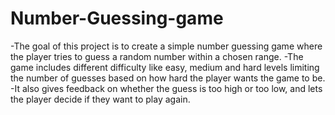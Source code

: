 # Number-Guessing-game
-The goal of this project is to create a simple number guessing game where the player tries to guess a random number within a chosen range. 
-The game includes different difficulty like easy, medium and hard levels limiting the number of guesses based on how hard the player wants the game to be.
-It also gives feedback on whether the guess is too high or too low, and lets the player decide if they want to play again. 
